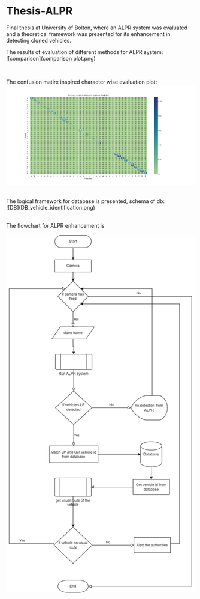 # Thesis-ALPR
Final thesis at University of Bolton, where an ALPR system was evaluated and a theoretical framework was presented for its enhancement in detecting cloned vehicles.

The results of evaluation of different methods for ALPR system:
</br>
![comparison](comparison plot.png)

</br>

The confusion matirx inspired character wise evaluation plot:
</br>
![confusion_matrix](accuracy_matrix.png)


</br>
The logical framework for database is presented, schema of db:
</br>
![DB](DB_vehicle_identification.png)

</br>


</br>

The flowchart for ALPR enhancement is 
</br>
</br>
![flowchart](project_flowchart.png)

